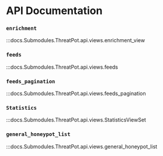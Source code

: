 # API Documentation

### `enrichment`
:::docs.Submodules.ThreatPot.api.views.enrichment_view

### `feeds`
:::docs.Submodules.ThreatPot.api.views.feeds

### `feeds_pagination`
:::docs.Submodules.ThreatPot.api.views.feeds_pagination

### `Statistics`
:::docs.Submodules.ThreatPot.api.views.StatisticsViewSet

### `general_honeypot_list`
:::docs.Submodules.ThreatPot.api.views.general_honeypot_list

